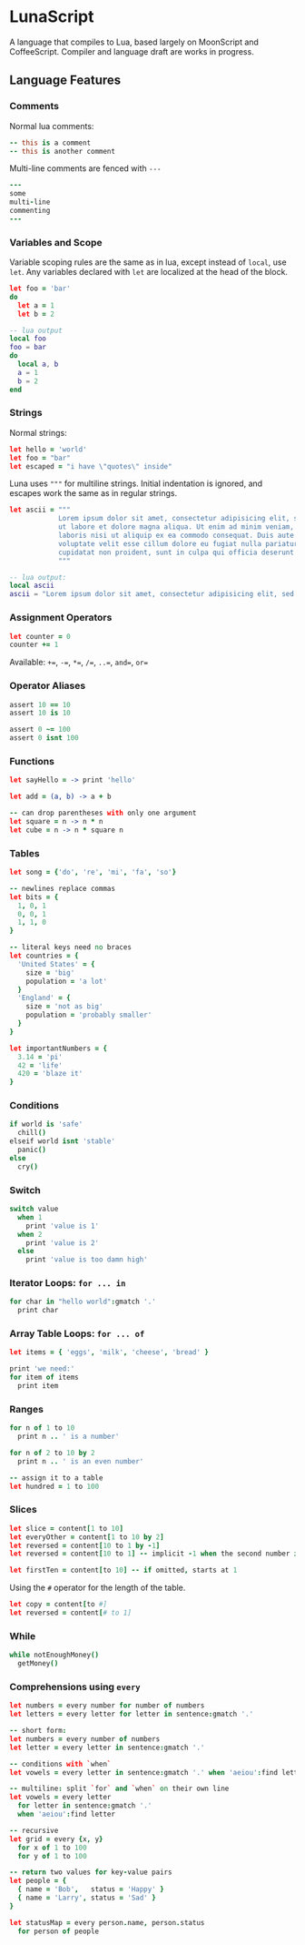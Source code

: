 # LunaScript

A language that compiles to Lua, based largely on MoonScript and CoffeeScript. Compiler and language draft are works in progress.

## Language Features

### Comments
Normal lua comments:
```coffee
-- this is a comment
-- this is another comment
```

Multi-line comments are fenced with `---`
```coffee
---
some
multi-line
commenting
---
```

### Variables and Scope
Variable scoping rules are the same as in lua, except instead of `local`, use `let`. Any variables declared with `let` are localized at the head of the block.
```coffee
let foo = 'bar'
do
  let a = 1
  let b = 2
```
```lua
-- lua output
local foo
foo = bar
do
  local a, b
  a = 1
  b = 2
end
```

### Strings
Normal strings:
```coffee
let hello = 'world'
let foo = "bar"
let escaped = "i have \"quotes\" inside"
```

Luna uses `"""` for multiline strings. Initial indentation is ignored, and escapes work the same as in regular strings.
```coffee
let ascii = """
            Lorem ipsum dolor sit amet, consectetur adipisicing elit, sed do eiusmod tempor incididunt
            ut labore et dolore magna aliqua. Ut enim ad minim veniam, quis nostrud exercitation ullamco
            laboris nisi ut aliquip ex ea commodo consequat. Duis aute irure dolor in reprehenderit in
            voluptate velit esse cillum dolore eu fugiat nulla pariatur. Excepteur sint occaecat
            cupidatat non proident, sunt in culpa qui officia deserunt mollit anim id est laborum.
            """
```
```lua
-- lua output:
local ascii
ascii = "Lorem ipsum dolor sit amet, consectetur adipisicing elit, sed do eiusmod tempor incididunt\nut labore et dolore magna aliqua. Ut enim ad minim veniam, quis nostrud exercitation ullamco\nlaboris nisi ut aliquip ex ea commodo consequat. Duis aute irure dolor in reprehenderit in\nvoluptate velit esse cillum dolore eu fugiat nulla pariatur. Excepteur sint occaecat\ncupidatat non proident, sunt in culpa qui officia deserunt mollit anim id est laborum."
```

### Assignment Operators
```coffee
let counter = 0
counter += 1
```

Available: `+=`, `-=`, `*=`, `/=`, `..=`, `and=`, `or=`

### Operator Aliases
```coffee
assert 10 == 10
assert 10 is 10

assert 0 ~= 100
assert 0 isnt 100
```

### Functions
```coffee
let sayHello = -> print 'hello'

let add = (a, b) -> a + b

-- can drop parentheses with only one argument
let square = n -> n * n
let cube = n -> n * square n
```

### Tables
```coffee
let song = {'do', 're', 'mi', 'fa', 'so'}

-- newlines replace commas
let bits = {
  1, 0, 1
  0, 0, 1
  1, 1, 0
}

-- literal keys need no braces
let countries = {
  'United States' = {
    size = 'big'
    population = 'a lot'
  }
  'England' = {
    size = 'not as big'
    population = 'probably smaller'
  }
}

let importantNumbers = {
  3.14 = 'pi'
  42 = 'life'
  420 = 'blaze it'
}
```

### Conditions
```coffee
if world is 'safe'
  chill()
elseif world isnt 'stable'
  panic()
else
  cry()
```

### Switch
```coffee
switch value
  when 1
    print 'value is 1'
  when 2
    print 'value is 2'
  else
    print 'value is too damn high'
```

### Iterator Loops: `for ... in`
```coffee
for char in "hello world":gmatch '.'
  print char
```

### Array Table Loops: `for ... of`
```coffee
let items = { 'eggs', 'milk', 'cheese', 'bread' }

print 'we need:'
for item of items
  print item
```

### Ranges
```coffee
for n of 1 to 10
  print n .. ' is a number'

for n of 2 to 10 by 2
  print n .. ' is an even number'

-- assign it to a table
let hundred = 1 to 100
```

### Slices
```coffee
let slice = content[1 to 10]
let everyOther = content[1 to 10 by 2]
let reversed = content[10 to 1 by -1]
let reversed = content[10 to 1] -- implicit -1 when the second number is less than the first

let firstTen = content[to 10] -- if omitted, starts at 1
```

Using the `#` operator for the length of the table.
```coffee
let copy = content[to #]
let reversed = content[# to 1]
```

### While
```coffee
while notEnoughMoney()
  getMoney()
```

### Comprehensions using `every`
```coffee
let numbers = every number for number of numbers
let letters = every letter for letter in sentence:gmatch '.'

-- short form:
let numbers = every number of numbers
let letter = every letter in sentence:gmatch '.'

-- conditions with `when`
let vowels = every letter in sentence:gmatch '.' when 'aeiou':find letter

-- multiline: split `for` and `when` on their own line
let vowels = every letter
  for letter in sentence:gmatch '.'
  when 'aeiou':find letter

-- recursive
let grid = every {x, y}
  for x of 1 to 100
  for y of 1 to 100

-- return two values for key-value pairs
let people = {
  { name = 'Bob',   status = 'Happy' }
  { name = 'Larry', status = 'Sad' }
}

let statusMap = every person.name, person.status
  for person of people
```
